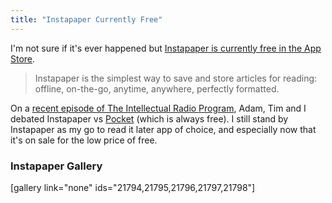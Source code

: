 ```yaml
---
title: "Instapaper Currently Free"
---
```

<p>I'm not sure if it's ever happened but <a href="https://itunes.apple.com/ca/app/instapaper/id288545208?mt=8&amp;uo=4&amp;at=10l4Ki">Instapaper is currently free in the App Store</a>.</p>
<blockquote><p>
  Instapaper is the simplest way to save and store articles for reading: offline, on-the-go, anytime, anywhere, perfectly formatted.
</p></blockquote>
<p>On a <a href="http://www.ssktn.com/tirp/15/">recent episode of The Intellectual Radio Program</a>, Adam, Tim and I debated Instapaper vs <a href="https://itunes.apple.com/ca/app/pocket-formerly-read-it-later/id309601447?mt=8&amp;uo=4&amp;at=10l4Ki">Pocket</a> (which is always free). I still stand by Instapaper as my go to read it later app of choice, and especially now that it's on sale for the low price of free.</p>
<h3>Instapaper Gallery</h3>
<p>[gallery link="none" ids="21794,21795,21796,21797,21798"]</p>
